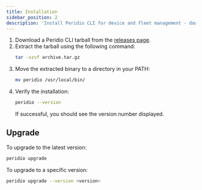 ```yaml
---
title: Installation
sidebar_position: 2
description: 'Install Peridio CLI for device and fleet management - download, extract, and verify installation with upgrade instructions.'
---
```


1. Download a Peridio CLI tarball from the [releases page](https://github.com/peridio/peridio-cli/releases).
2. Extract the tarball using the following command:
   ```bash
   tar -xzvf archive.tar.gz
   ```
3. Move the extracted binary to a directory in your PATH:
   ```bash
   mv peridio /usr/local/bin/
   ```
4. Verify the installation:
   ```bash
   peridio --version
   ```
   If successful, you should see the version number displayed.

## Upgrade

To upgrade to the latest version:

```bash
peridio upgrade
```

To upgrade to a specific version:

```bash
peridio upgrade --version <version>
```

